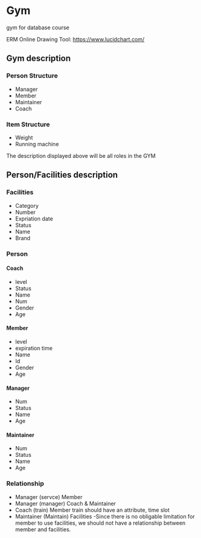 # Gym
gym for database course

ERM Online Drawing Tool: https://www.lucidchart.com/

## Gym description

### Person Structure
- Manager
- Member
- Maintainer
- Coach

### Item Structure
- Weight
- Running machine

The description displayed above will be all roles in the GYM

## Person/Facilities description
### Facilities
- Category
- Number
- Expriation date
- Status
- Name
- Brand

### Person

#### Coach
- level
- Status
- Name
- Num
- Gender
- Age

#### Member
- level
- expiration time
- Name
- Id
- Gender
- Age

#### Manager
- Num
- Status
- Name
- Age

#### Maintainer
- Num
- Status
- Name
- Age

### Relationship
- Manager (servce) Member
- Manager  (manager) Coach & Maintainer
- Coach (train) Member  train should have an attribute, time slot
- Maintainer (Maintain) Facilities
-Since there is no obligable limitation for member to use facilities, we should not have a relationship between member and facilities.
